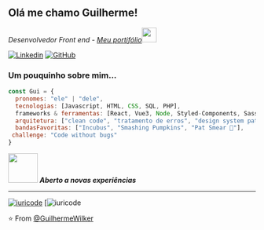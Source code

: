 

<h2> Olá me chamo Guilherme!</h2>
<p><em>Desenvolvedor Front end - <a href="https://guilhermewdev.netlify.app/index.html">Meu portifólio</a><img src="https://media.giphy.com/media/WUlplcMpOCEmTGBtBW/giphy.gif" width="30">
</br> <!--Developer Consultant at <a href="https://www.thoughtworks.com">ThoughtWorks</a>--> 
</em></p>

[![Linkedin](https://img.shields.io/badge/LinkedIn-0077B5?style=for-the-badge&logo=linkedin&logoColor=white)](https://www.linkedin.com/in/guilherme-wilker-3a8294189/)
[![GitHub](https://img.shields.io/badge/GitHub-100000?style=for-the-badge&logo=github&logoColor=white)](https://github.com/GuilhermeWilker)


### Um pouquinho sobre mim...  

```javascript
const Gui = {
  pronomes: "ele" | "dele",
  tecnologias: [Javascript, HTML, CSS, SQL, PHP],
  frameworks & ferramentas: [React, Vue3, Node, Styled-Components, Sass, Jest, MongoDB, MySQL],
  arquitetura: ["clean code", "tratamento de erros", "design system pattern"],
  bandasFavoritas: ["Incubus", "Smashing Pumpkins", "Pat Smear 💙"],
 challenge: "Code without bugs"
}
```

<img src="https://media.giphy.com/media/LnQjpWaON8nhr21vNW/giphy.gif" width="60"> <em><b>Aberto a novas experiências</b> </em>

---
[![iuricode](https://github-readme-stats.vercel.app/api/top-langs/?username=GuilhermeWilker&hide=html&layout=compact=true&theme=Gruvbox)](https://github.com/anuraghazra/github-readme-stats)
[![iuricode](https://github-readme-stats.vercel.app/api/top-langs/?username=GuilhermeWilker&layout=compact&langs_count=16&theme=radical&include_all_commits)

⭐️ From [@GuilhermeWilker](https://www.linkedin.com/in/guilherme-wilker-3a8294189/)

